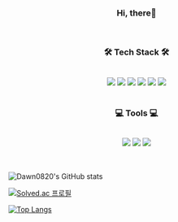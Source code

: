 <h3 align="center"><b>Hi, there👋 </b></h3>
</br>





<h3 align="center"><b>🛠 Tech Stack 🛠</b></h3>
</br>

<div align=center>
<img src="https://img.shields.io/badge/Java-007396?style=plastic&logo=java&logoColor=white">
<img src="https://img.shields.io/badge/Spring-6DB33F?style=plastic&logo=spring&logoColor=white">
<img src="https://img.shields.io/badge/HTML5-E34F26?style=plastic&logo=html5&logoColor=white">
<img src="https://img.shields.io/badge/CSS-1572B6?style=plastic&logo=css3&logoColor=white">
<img src="https://img.shields.io/badge/JavaScript-F7DF1E?style=plastic&logo=javascript&logoColor=black">
<img src="https://img.shields.io/badge/Oracle-F80000?style=plastic&logo=oracle&logoColor=white">
</div>
<br>

<h3 align="center"><b>💻 Tools 💻 </b></h3>
<br>

<div align=center>
<img src="https://img.shields.io/badge/Eclipse%20IDE-2C2255?style=plastic&logo=Eclipse%20IDE&logoColor=white">
<img src="https://img.shields.io/badge/Slack-4A154B?style=plastic&logo=Slack&logoColor=white">  
<img src="https://img.shields.io/badge/Git-F05032?style=plastic&logo=Git&logoColor=white">
  
</div>
<br>
<br>


![Dawn0820's GitHub stats](https://github-readme-stats.vercel.app/api?username=Dawn0820&show_icons=true&theme=github_dark)       



[![Solved.ac 프로필](http://mazassumnida.wtf/api/v2/generate_badge?boj=lazyson)](https://solved.ac/lazyson)


[![Top Langs](https://github-readme-stats.vercel.app/api/top-langs/?username=Dawn0820)](https://github.com/Dawn0820/github-readme-stats)





<!--
**Dawn0820/Dawn0820** is a ✨ _special_ ✨ repository because its `README.md` (this file) appears on your GitHub profile.

Here are some ideas to get you started:

- 🔭 I’m currently working on ...
- 🌱 I’m currently learning ...
- 👯 I’m looking to collaborate on ...
- 🤔 I’m looking for help with ...
- 💬 Ask me about ...
- 📫 How to reach me: ...
- 😄 Pronouns: ...
- ⚡ Fun fact: ...
-->
